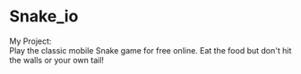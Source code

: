 # Snake_io
My Project: <br>
Play the classic mobile Snake game for free online. Eat the food but don't hit the walls or your own tail!
